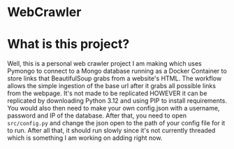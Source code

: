 # WebCrawler

# What is this project? 
Well, this is a personal web crawler project I am making which uses Pymongo to connect to a Mongo database running as a Docker Container to store links that BeautifulSoup grabs from a website's HTML. The workflow allows the simple ingestion of the base url after it grabs all possible links from the webpage. It's not made to be replicated HOWEVER it can be replicated by downloading Python 3.12 and using PIP to install requirements. You would also then need to make your own config.json with a username, password and IP of the database. After that, you need to open `src/config.py` and change the json open to the path of your config file for it to run. After all that, it should run slowly since it's not currently threaded which is something I am working on adding right now. 

